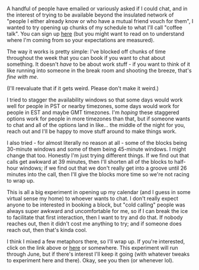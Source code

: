 A handful of people have emailed or variously asked if I could chat, and in the interest of trying to be available beyond the insulated network of "people I either already know or who have a mutual friend vouch for them", I wanted to try opening up chunks of my schedule to what I'll call "coffee talk". You can sign up [here][] (but you might want to read on to understand where I'm coming from so your expectations are measured).

The way it works is pretty simple: I've blocked off chunks of time throughout the week that you can book if you want to chat about something. It doesn't *have* to be about work stuff - if you want to think of it like running into someone in the break room and shooting the breeze, that's *fine with me*.

(I'll reevaluate that if it gets weird. Please don't make it weird.)

I tried to stagger the availability windows so that some days would work well for people in PST or nearby timezones, some days would work for people in EST and maybe GMT timezones. I'm *hoping* these staggered options work for people in more timezones than that, but if someone wants to chat and all of the options land in like... the middle of the night for you, reach out and I'll be happy to move stuff around to make things work.

I also tried - for almost literally no reason at all - some of the blocks being 30-minute windows and some of them being 45-minute windows. I might change that too. Honestly I'm just trying different things. If we find out that calls get awkward at 39 minutes, then I'll shorten all of the blocks to half-hour windows; if we find out that we don't really get into a groove until 26 minutes into the call, then I'll give the blocks more time so we're not racing to wrap up.

This is all a big experiment in opening up my calendar (and I guess in some virtual sense my home) to whoever wants to chat. I don't really expect anyone to be interested in booking a block, but "cold calling" people was always super awkward and uncomfortable for me, so if I can break the ice to facilitate that first interaction, then I want to try and do that. If nobody reaches out, then it didn't cost me anything to try; and if someone does reach out, then that's kinda cool.

I think I mixed a few metaphors there, so I'll wrap up. If you're interested, click on the link above or [here][] or somewhere. This experiment will run through June, but if there's interest I'll keep it going (with whatever tweaks to experiment here and there). Okay, see you then (or whenever lol).

[here]: https://calendar.google.com/calendar/selfsched?sstoken=UU9yV3VESkxyOERlfGRlZmF1bHR8OWNhYTAwYTU2OTY3ZGQxMmZkMzIzYmFlNGVhOTI3ODM